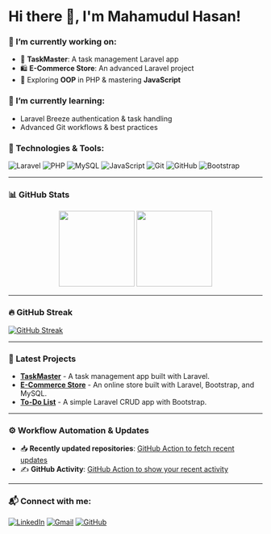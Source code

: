 # Hi there 👋, I'm Mahamudul Hasan!

### 🔭 I’m currently working on:
- 🌟 **TaskMaster**: A task management Laravel app
- 🛍️ **E-Commerce Store**: An advanced Laravel project
- 🎯 Exploring **OOP** in PHP & mastering **JavaScript**

### 🌱 I’m currently learning:
- Laravel Breeze authentication & task handling
- Advanced Git workflows & best practices

### 💼 Technologies & Tools:
![Laravel](https://img.shields.io/badge/Laravel-F55247?style=flat-square&logo=laravel&logoColor=white)
![PHP](https://img.shields.io/badge/PHP-777BB4?style=flat-square&logo=php&logoColor=white)
![MySQL](https://img.shields.io/badge/MySQL-4479A1?style=flat-square&logo=mysql&logoColor=white)
![JavaScript](https://img.shields.io/badge/JavaScript-F7DF1E?style=flat-square&logo=javascript&logoColor=black)
![Git](https://img.shields.io/badge/Git-F05032?style=flat-square&logo=git&logoColor=white)
![GitHub](https://img.shields.io/badge/GitHub-181717?style=flat-square&logo=github&logoColor=white)
![Bootstrap](https://img.shields.io/badge/Bootstrap-563D7C?style=flat-square&logo=bootstrap&logoColor=white)

---

### 📊 GitHub Stats

<div align="center">
  <img height="150em" src="https://github-readme-stats.vercel.app/api?username=mahamudul404&show_icons=true&theme=radical&hide_border=true&count_private=true&include_all_commits=true" />
  <img height="150em" src="https://github-readme-stats.vercel.app/api/top-langs/?username=mahamudul404&layout=compact&langs_count=6&theme=radical&hide_border=true" />
</div>

---

### 🔥 GitHub Streak

[![GitHub Streak](https://github-readme-streak-stats.herokuapp.com/?user=mahamudul404&theme=radical&hide_border=true)](https://git.io/streak-stats)

---

### 🌟 Latest Projects

- [**TaskMaster**](https://github.com/mahamudul404/taskmaster) - A task management app built with Laravel.
- [**E-Commerce Store**](https://github.com/mahamudul404/ecommerce-store) - An online store built with Laravel, Bootstrap, and MySQL.
- [**To-Do List**](https://https://github.com/mahamudul404/intern-php-task/tree/main/todo-app) - A simple Laravel CRUD app with Bootstrap.

---

### ⚙️ Workflow Automation & Updates

- 📥 **Recently updated repositories**: [GitHub Action to fetch recent updates](https://github.com/marketplace/actions/recent-repo-update-readme)
- ✍️ **GitHub Activity**: [GitHub Action to show your recent activity](https://github.com/marketplace/actions/github-activity-readme)

---

### 📬 Connect with me:
[![LinkedIn](https://img.shields.io/badge/-LinkedIn-blue?style=flat&logo=LinkedIn&logoColor=white)](https://www.linkedin.com/in/mahamudul404/)
[![Gmail](https://img.shields.io/badge/-Gmail-red?style=flat&logo=gmail&logoColor=white)](mailto:mahamudul408432@gmail.com)
[![GitHub](https://img.shields.io/badge/GitHub-%23181717.svg?style=flat&logo=github&logoColor=white)](https://github.com/mahamudul404)

